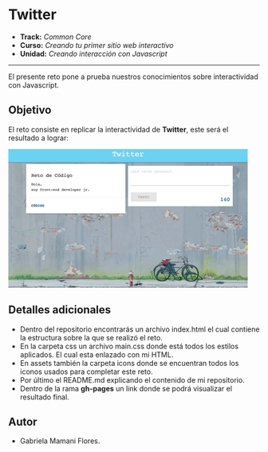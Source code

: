 # Twitter

* **Track:** _Common Core_
* **Curso:** _Creando tu primer sitio web interactivo_
* **Unidad:** _Creando interacción con Javascript_

***

El presente reto pone a prueba nuestros conocimientos sobre interactividad con Javascript.

## Objetivo

El reto consiste en replicar la interactividad de **Twitter**, este será el resultado a lograr:

![Trello Website](assets/docs/twitter.gif)


## Detalles adicionales

* Dentro del repositorio encontrarás un archivo index.html el cual contiene la estructura sobre la que se realizó el reto.
* En la carpeta css un archivo main.css donde está todos los estilos aplicados. El cual esta enlazado con mi HTML.
* En assets también la carpeta icons donde se encuentran todos los iconos usados para completar este reto.
* Por último el README.md explicando el contenido de mi repositorio.
* Dentro de la rama **gh-pages** un link donde se podrá visualizar el resultado final.

## Autor

* Gabriela Mamani Flores.
